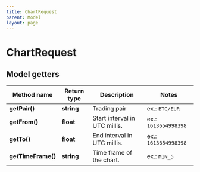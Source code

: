 ```yaml
---
title: ChartRequest
parent: Model
layout: page
---
```


# ChartRequest

## Model getters

Method name | Return type | Description | Notes
------------ | ------------- | ------------- | -------------
**getPair()** | **string** | Trading pair | ex.: `BTC/EUR`
**getFrom()** | **float** | Start interval in UTC millis. | ex.: `1613654998398`
**getTo()** | **float** | End interval in UTC millis. | ex.: `1613654998398`
**getTimeFrame()** | **string** | Time frame of the chart. | ex.: `MIN_5`

